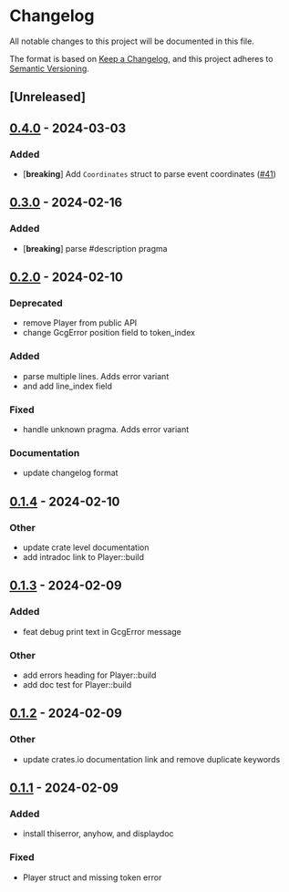 # Changelog
All notable changes to this project will be documented in this file.

The format is based on [Keep a Changelog](https://keepachangelog.com/en/1.0.0/),
and this project adheres to [Semantic Versioning](https://semver.org/spec/v2.0.0.html).

## [Unreleased]

## [0.4.0](https://github.com/20jasper/gcg-parser/compare/v0.3.0...v0.4.0) - 2024-03-03

### Added
- [**breaking**] Add `Coordinates` struct to parse event coordinates ([#41](https://github.com/20jasper/gcg-parser/pull/41))

## [0.3.0](https://github.com/20jasper/gcg-parser/compare/v0.2.0...v0.3.0) - 2024-02-16

### Added
- [**breaking**] parse #description pragma

## [0.2.0](https://github.com/20jasper/gcg-parser/compare/v0.1.4...v0.2.0) - 2024-02-10

### Deprecated
- remove Player from public API
- change GcgError position field to token_index

### Added
- parse multiple lines. Adds error variant
- and add line_index field

### Fixed
- handle unknown pragma. Adds error variant

### Documentation
- update changelog format

## [0.1.4](https://github.com/20jasper/gcg-parser/compare/v0.1.3...v0.1.4) - 2024-02-10

### Other
- update crate level documentation
- add intradoc link to Player::build

## [0.1.3](https://github.com/20jasper/gcg-parser/compare/v0.1.2...v0.1.3) - 2024-02-09

### Added
- feat debug print text in GcgError message

### Other
- add errors heading for Player::build
- add doc test for Player::build

## [0.1.2](https://github.com/20jasper/gcg-parser/compare/v0.1.1...v0.1.2) - 2024-02-09

### Other
- update crates.io documentation link and remove duplicate keywords

## [0.1.1](https://github.com/20jasper/gcg-parser/compare/v0.1.0...v0.1.1) - 2024-02-09

### Added
- install thiserror, anyhow, and displaydoc

### Fixed
- Player struct and missing token error

